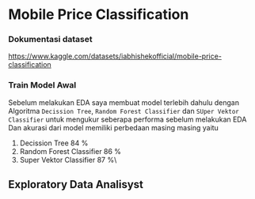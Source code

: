 # Mobile Price Classification

### Dokumentasi dataset
https://www.kaggle.com/datasets/iabhishekofficial/mobile-price-classification

### Train Model Awal
Sebelum melakukan EDA saya membuat model terlebih dahulu dengan Algoritma `Decission Tree`, `Random Forest Classifier` dan `SUper Vektor Classifier` untuk mengukur seberapa performa sebelum melakukan EDA\
Dan akurasi dari model memiliki perbedaan masing masing yaitu
1. Decission Tree 84 %
2. Random Forest Classifier 86 %
3. Super Vektor Classifier 87 %\

## Exploratory Data Analisyst
